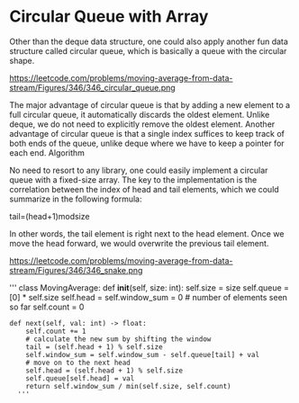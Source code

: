 # Circular Queue with Array


Other than the deque data structure, one could also apply another fun data structure called circular queue, which is basically a queue with the circular shape.


https://leetcode.com/problems/moving-average-from-data-stream/Figures/346/346_circular_queue.png


The major advantage of circular queue is that by adding a new element to a full circular queue, it automatically discards the oldest element. Unlike deque, we do not need to explicitly remove the oldest element.
Another advantage of circular queue is that a single index suffices to keep track of both ends of the queue, unlike deque where we have to keep a pointer for each end.
Algorithm


No need to resort to any library, one could easily implement a circular queue with a fixed-size array. The key to the implementation is the correlation between the index of head and tail elements, which we could summarize in the following formula:


tail=(head+1)modsize


In other words, the tail element is right next to the head element. Once we move the head forward, we would overwrite the previous tail element.


https://leetcode.com/problems/moving-average-from-data-stream/Figures/346/346_snake.png

'''
class MovingAverage:
    def __init__(self, size: int):
        self.size = size
        self.queue = [0] * self.size
        self.head = self.window_sum = 0
        # number of elements seen so far
        self.count = 0

    def next(self, val: int) -> float:
        self.count += 1
        # calculate the new sum by shifting the window
        tail = (self.head + 1) % self.size
        self.window_sum = self.window_sum - self.queue[tail] + val
        # move on to the next head
        self.head = (self.head + 1) % self.size
        self.queue[self.head] = val
        return self.window_sum / min(self.size, self.count)
      '''
